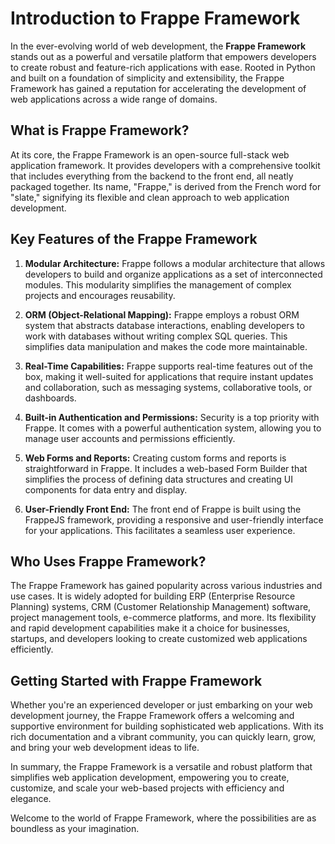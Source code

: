 # Introduction to Frappe Framework

In the ever-evolving world of web development, the **Frappe Framework** stands out as a powerful and versatile platform that empowers developers to create robust and feature-rich applications with ease. Rooted in Python and built on a foundation of simplicity and extensibility, the Frappe Framework has gained a reputation for accelerating the development of web applications across a wide range of domains.

## What is Frappe Framework?

At its core, the Frappe Framework is an open-source full-stack web application framework. It provides developers with a comprehensive toolkit that includes everything from the backend to the front end, all neatly packaged together. Its name, "Frappe," is derived from the French word for "slate," signifying its flexible and clean approach to web application development.

## Key Features of the Frappe Framework

1. **Modular Architecture:** Frappe follows a modular architecture that allows developers to build and organize applications as a set of interconnected modules. This modularity simplifies the management of complex projects and encourages reusability.

2. **ORM (Object-Relational Mapping):** Frappe employs a robust ORM system that abstracts database interactions, enabling developers to work with databases without writing complex SQL queries. This simplifies data manipulation and makes the code more maintainable.

3. **Real-Time Capabilities:** Frappe supports real-time features out of the box, making it well-suited for applications that require instant updates and collaboration, such as messaging systems, collaborative tools, or dashboards.

4. **Built-in Authentication and Permissions:** Security is a top priority with Frappe. It comes with a powerful authentication system, allowing you to manage user accounts and permissions efficiently.

5. **Web Forms and Reports:** Creating custom forms and reports is straightforward in Frappe. It includes a web-based Form Builder that simplifies the process of defining data structures and creating UI components for data entry and display.

6. **User-Friendly Front End:** The front end of Frappe is built using the FrappeJS framework, providing a responsive and user-friendly interface for your applications. This facilitates a seamless user experience.

## Who Uses Frappe Framework?

The Frappe Framework has gained popularity across various industries and use cases. It is widely adopted for building ERP (Enterprise Resource Planning) systems, CRM (Customer Relationship Management) software, project management tools, e-commerce platforms, and more. Its flexibility and rapid development capabilities make it a choice for businesses, startups, and developers looking to create customized web applications efficiently.

## Getting Started with Frappe Framework

Whether you're an experienced developer or just embarking on your web development journey, the Frappe Framework offers a welcoming and supportive environment for building sophisticated web applications. With its rich documentation and a vibrant community, you can quickly learn, grow, and bring your web development ideas to life.

In summary, the Frappe Framework is a versatile and robust platform that simplifies web application development, empowering you to create, customize, and scale your web-based projects with efficiency and elegance.

Welcome to the world of Frappe Framework, where the possibilities are as boundless as your imagination.

